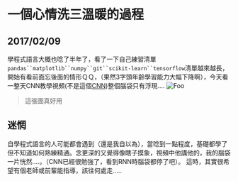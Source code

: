 # 一個心情洗三溫暖的過程
## 2017/02/09 
學程式語言大概也唸了半年了，看了一下自己練習清單`pandas``matplotlib``numpy``git``scikit-learn``tensorflow`清單越來越長，開始有看前面忘後面的情形ＱＱ，（果然3字頭年齡學習能力大幅下降啊），今天看一整天CNN教學視頻(不是這個[CNN](http://edition.cnn.com/))整個腦袋只有浮現....
![Foo](https://dl.dropboxusercontent.com/u/23064459/python/think/nick2.jpg) 
>這張圖真好用  

  



## 迷惘

自學程式語言的人可能都會遇到（還是我自以為），當唸到一點程度，基礎都學了但不知道如何熟練精通。念更深的又覺得像瞎子摸象，視頻中他講他的，我的腦袋一片恍然....。（CNN已經很勉強了，看到RNN時腦袋都停了吧）。
這時，其實很希望有個老師或前輩能指導，該往何處走.....
